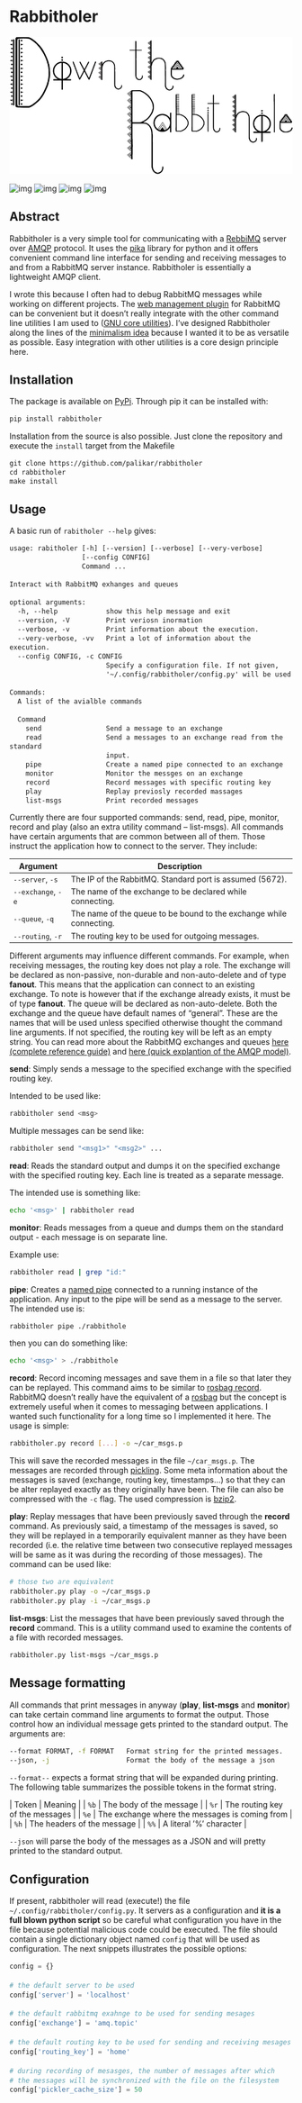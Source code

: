 # Rabbitholer

![img](./down_the_whole.png)

![img](https://travis-ci.org/palikar/rabbitholer.svg?branch=master) ![img](https://pyup.io/repos/github/palikar/rabbitholer/shield.svg) ![img](https://pyup.io/repos/github/palikar/rabbitholer/python-3-shield.svg) ![img](https://coveralls.io/repos/github/palikar/rabbitholer/badge.svg?branch=master)


## Abstract

Rabbitholer is a very simple tool for communicating with a [RebbiMQ](https://en.wikipedia.org/wiki/RabbitMQ) server over [AMQP](https://en.wikipedia.org/wiki/Advanced_Message_Queuing_Protocol) protocol. It uses the [pika](https://pika.readthedocs.io/en/stable/) library for python and it offers convenient command line interface for sending and receiving messages to and from a RabbitMQ server instance. Rabbitholer is essentially a lightweight AMQP client.



I wrote this because I often had to debug RabbitMQ messages while working on different projects. The [web management plugin](https://www.rabbitmq.com/management.html) for RabbitMQ can be convenient but it doesn&rsquo;t really integrate with the other command line utilities I am used to ([GNU core utilities](https://www.gnu.org/software/coreutils/)). I&rsquo;ve designed Rabbitholer along the lines of the [minimalism idea](http://minifesto.org/) because I wanted it to be as versatile as possible. Easy integration with other utilities is a core design principle here.


## Installation

The package is available on [PyPi](https://pypi.org/project/rabbitholer/). Through pip it can be installed with:

```sh
pip install rabbitholer
```



Installation from the source is also possible. Just clone the repository and execute the `install` target from the Makefile

```cd
git clone https://github.com/palikar/rabbitholer
cd rabbitholer
make install
```


## Usage

A basic run of `rabitholer --help` gives:

```
usage: rabitholer [-h] [--version] [--verbose] [--very-verbose]
                  [--config CONFIG]
                  Command ...

Interact with RabbitMQ exhanges and queues

optional arguments:
  -h, --help            show this help message and exit
  --version, -V         Print veriosn inormation
  --verbose, -v         Print information about the execution.
  --very-verbose, -vv   Print a lot of information about the execution.
  --config CONFIG, -c CONFIG
                        Specify a configuration file. If not given,
                        '~/.config/rabbitholer/config.py' will be used

Commands:
  A list of the avialble commands

  Command
    send                Send a message to an exchange
    read                Send a messages to an exchange read from the standard
                        input.
    pipe                Create a named pipe connected to an exchange
    monitor             Monitor the messges on an exchange
    record              Record messages with specific routing key
    play                Replay previosly recorded massages
    list-msgs           Print recorded messages

```

Currently there are four supported commands: send, read, pipe, monitor, record and play (also an extra utility command &#x2013; list-msgs). All commands have certain arguments that are common between all of them. Those instruct the application how to connect to the server. They include:

| Argument           | Description                                                         |
|------------------ |------------------------------------------------------------------- |
| `--server`, `-s`   | The IP of the RabbitMQ. Standard port is assumed (5672).            |
| `--exchange`, `-e` | The name of the exchange to be declared while connecting.           |
| `--queue`, `-q`    | The name of the queue to be bound to the exchange while connecting. |
| `--routing`, `-r`  | The routing key to be used for outgoing messages.                   |

Different arguments may influence different commands. For example, when receiving messages, the routing key does not play a role. The exchange will be declared as non-passive, non-durable and non-auto-delete and of type **fanout**. This means that the application can connect to an existing exchange. To note is however that if the exchange already exists, it must be of type **fanout**. The queue will be declared as non-auto-delete. Both the exchange and the queue have default names of &ldquo;general&rdquo;. These are the names that will be used unless specified otherwise thought the command line arguments. If not specified, the routing key will be left as an empty string. You can read more about the RabbitMQ exchanges and queues [here (complete reference guide)](https://www.rabbitmq.com/amqp-0-9-1-reference.html) and [here (quick explantion of the AMQP model)](https://www.rabbitmq.com/tutorials/amqp-concepts.html).



**send**: Simply sends a message to the specified exchange with the specified routing key.

Intended to be used like:

```sh
rabbitholer send <msg>
```

Multiple messages can be send like:

```sh
rabbitholer send "<msg1>" "<msg2>" ...
```



**read**: Reads the standard output and dumps it on the specified exchange with the specified routing key. Each line is treated as a separate message.

The intended use is something like:

```sh
echo '<msg>' | rabbitholer read
```



**monitor**: Reads messages from a queue and dumps them on the standard output - each message is on separate line.

Example use:

```sh
rabbitholer read | grep "id:"
```



**pipe**: Creates a [named pipe](https://en.wikipedia.org/wiki/Named_pipe) connected to a running instance of the application. Any input to the pipe will be send as a message to the server. The intended use is:

```sh
rabbitholer pipe ./rabbithole
```

then you can do something like:

```sh
echo '<msg>' > ./rabbithole
```

**record**: Record incoming messages and save them in a file so that later they can be replayed. This command aims to be similar to [rosbag record](http://wiki.ros.org/rosbag/Commandline#rosbag_record). RabbitMQ doesn&rsquo;t really have the equivalent of a [rosbag](http://wiki.ros.org/rosbag/Commandline#rosbag_record) but the concept is extremely useful when it comes to messaging between applications. I wanted such functionality for a long time so I implemented it here. The usage is simple:

```sh
rabbitholer.py record [...] -o ~/car_msgs.p
```

This will save the recorded messages in the file `~/car_msgs.p`. The messages are recorded through [pickling](https://docs.python.org/3/library/pickle.html). Some meta information about the messages is saved (exchange, routing key, timestamps&#x2026;) so that they can be alter replayed exactly as they originally have been. The file can also be compressed with the `-c` flag. The used compression is [bzip2](https://en.wikipedia.org/wiki/Bzip2).

**play**: Replay messages that have been previously saved through the **record** command. As previously said, a timestamp of the messages is saved, so they will be replayed in a temporarily equivalent manner as they have been recorded (i.e. the relative time between two consecutive replayed messages will be same as it was during the recording of those messages). The command can be used like:

```sh
# those two are equivalent
rabbitholer.py play -o ~/car_msgs.p
rabbitholer.py play -i ~/car_msgs.p
```

**list-msgs**: List the messages that have been previously saved through the **record** command. This is a utility command used to examine the contents of a file with recorded messages.

```sh
rabbitholer.py list-msgs ~/car_msgs.p
```


## Message formatting

All commands that print messages in anyway (**play**, **list-msgs** and **monitor**) can take certain command line arguments to format the output. Those control how an individual message gets printed to the standard output. The arguments are:

```sh
--format FORMAT, -f FORMAT   Format string for the printed messages.
--json, -j                   Format the body of the message a json
```

`--format--` expects a format string that will be expanded during printing. The following table summarizes the possible tokens in the format string.

| Token | Meaning                                        |
| `%b`  | The body of the message                        |
| `%r`  | The routing key of the messages                |
| `%e`  | The exchange where the messages is coming from |
| `%h`  | The headers of the message                     |
| `%%`  | A literal &rsquo;%&rsquo; character            |

`--json` will parse the body of the messages as a JSON and will pretty printed to the standard output.


## Configuration

If present, rabbitholer will read (execute!) the file `~/.config/rabbitholer/config.py`. It servers as a configuration and **it is a full blown python script** so be careful what configuration you have in the file because potential malicious code could be executed. The file should contain a single dictionary object named `config` that will be used as configuration. The next snippets illustrates the possible options:

```python
config = {}

# the default server to be used
config['server'] = 'localhost'

# the default rabbitmq exahnge to be used for sending mesages
config['exchange'] = 'amq.topic'

# the default routing key to be used for sending and receiving mesages
config['routing_key'] = 'home'

# during recording of mesasges, the number of messages after which 
# the messages will be synchronized with the file on the filesystem
config['pickler_cache_size'] = 50
```

